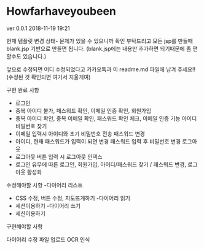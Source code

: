 # Howfarhaveyoubeen

ver 0.0.1 2018-11-19 19:21


현재 템플릿 변경 상태- 문제가 있을 수 있으니까 확인 부탁드리고
모든 jsp를 만들때 blank.jsp 기반으로 만들면 됩니다. (blank.jsp에는 내용만 추가하면 되기때문에 좀 편할수도 있습니다.)

앞으로 수정되면 어디 수정되었다고 카카오톡과 이 readme.md 파일에 남겨 주세요!! (수정된 것 확인되면 여기서 지울게여)


구현 완료 사항
- 로그인
- 중복 아이디 불가, 패스워드 확인, 이메일 인증 확인, 
회원가입
- 중복 아이디 확인, 중복 이메일 확인, 패스워드 확인 체크, 이메일 인증 기능
아이디 비밀번호 찾기
- 이메일 입력시 아이디와 초기 비밀번호 전송
패스워드 변경
- 아이디, 현재 패스워드가 입력이 되면 변경 패스워드 입력 후 비밀번호 변경
로그아웃
- 로그아웃 버튼 입력 시 로그아웃
인덱스
- 로그인 유무에 따른 로그인, 회원가입, 아이디/패스워드 찾기 / 패스워드 변경, 로그아웃 활성화

수정해야할 사항
-다이어리 리스트
- CSS 수정, 버튼 수정, 지도뜨게하기
-다이어리 읽기 
- 세션이용하기
-다이어리 쓰기
- 세션이용하기

구현해야할 사항

다이어리 수정
파일 업로드
OCR 인식

